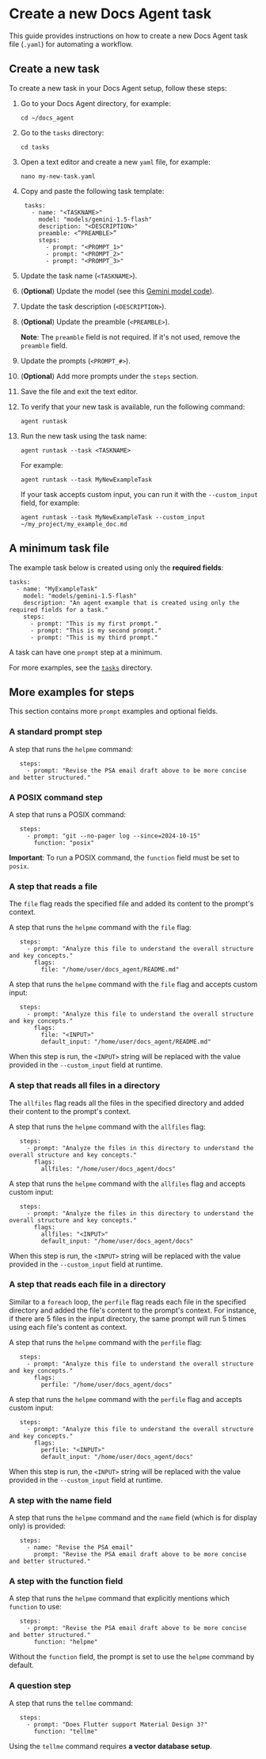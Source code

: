 # Create a new Docs Agent task

This guide provides instructions on how to create a new Docs Agent
task file (`.yaml`) for automating a workflow.

## Create a new task

To create a new task in your Docs Agent setup, follow these steps:

1. Go to your Docs Agent directory, for example:

   ```
   cd ~/docs_agent
   ```

2. Go to the `tasks` directory:

   ```
   cd tasks
   ```

3. Open a text editor and create a new `yaml` file, for example:

   ```
   nano my-new-task.yaml
   ```

4. Copy and paste the following task template:

   ```
    tasks:
      - name: "<TASKNAME>"
        model: "models/gemini-1.5-flash"
        description: "<DESCRIPTION>"
        preamble: <”PREAMBLE>”
        steps:
          - prompt: "<PROMPT_1>"
          - prompt: "<PROMPT_2>"
          - prompt: "<PROMPT_3>"
   ```

5. Update the task name (`<TASKNAME>`).
6. (**Optional**) Update the model (see this
   [Gemini model code][model-code]).
7. Update the task description (`<DESCRIPTION>`).
8. (**Optional**) Update the preamble (`<PREAMBLE>`).

   **Note**: The `preamble` field is not required. If it's not used,
   remove the `preamble` field.

9. Update the prompts (`<PROMPT_#>`).
10. (**Optional**) Add more prompts under the `steps` section.
11. Save the file and exit the text editor.
12. To verify that your new task is available, run the following command:

    ```
    agent runtask
    ```

13. Run the new task using the task name:

    ```
    agent runtask --task <TASKNAME>
    ```

    For example:

    ```
    agent runtask --task MyNewExampleTask
    ```

    If your task accepts custom input, you can run it with the
    `--custom_input` field, for example:

    ```
    agent runtask --task MyNewExampleTask --custom_input ~/my_project/my_example_doc.md
    ```

## A minimum task file

The example task below is created using only the **required fields**:

```
tasks:
  - name: "MyExampleTask"
    model: "models/gemini-1.5-flash"
    description: "An agent example that is created using only the required fields for a task."
    steps:
      - prompt: "This is my first prompt."
      - prompt: "This is my second prompt."
      - prompt: "This is my third prompt."
```

A task can have one `prompt` step at a minimum.

For more examples, see the [`tasks`][tasks-dir] directory.

## More examples for steps

This section contains more `prompt` examples and optional fields.

### A standard prompt step

A step that runs the `helpme` command:

```
   steps:
     - prompt: "Revise the PSA email draft above to be more concise and better structured."
```

### A POSIX command step

A step that runs a POSIX command:

```
   steps:
     - prompt: "git --no-pager log --since=2024-10-15"
       function: "posix"
```

**Important**: To run a POSIX command, the `function` field
must be set to `posix`.

### A step that reads a file

The `file` flag reads the specified file and added its content
to the prompt's context.

A step that runs the `helpme` command with the `file` flag:

```
   steps:
     - prompt: "Analyze this file to understand the overall structure and key concepts."
       flags:
         file: "/home/user/docs_agent/README.md"
```

A step that runs the `helpme` command with the `file` flag and accepts custom input:

```
   steps:
     - prompt: "Analyze this file to understand the overall structure and key concepts."
       flags:
         file: "<INPUT>"
         default_input: "/home/user/docs_agent/README.md"
```

When this step is run, the `<INPUT>` string will be replaced with
the value provided in the `--custom_input` field at runtime.

### A step that reads all files in a directory

The `allfiles` flag reads all the files in the specified directory
and added their content to the prompt's context.

A step that runs the `helpme` command with the `allfiles` flag:

```
   steps:
     - prompt: "Analyze the files in this directory to understand the overall structure and key concepts."
       flags:
         allfiles: "/home/user/docs_agent/docs"
```

A step that runs the `helpme` command with the `allfiles` flag
and accepts custom input:

```
   steps:
     - prompt: "Analyze the files in this directory to understand the overall structure and key concepts."
       flags:
         allfiles: "<INPUT>"
         default_input: "/home/user/docs_agent/docs"
```

When this step is run, the `<INPUT>` string will be replaced with
the value provided in the `--custom_input` field at runtime.

### A step that reads each file in a directory

Similar to a `foreach` loop, the `perfile` flag reads each file in
the specified directory and added the file's content to the prompt's
context. For instance, if there are 5 files in the input directory,
the same prompt will run 5 times using each file's content as context.

A step that runs the `helpme` command with the `perfile` flag:

```
   steps:
     - prompt: "Analyze this file to understand the overall structure and key concepts."
       flags:
         perfile: "/home/user/docs_agent/docs"
```

A step that runs the `helpme` command with the `perfile` flag
and accepts custom input:

```
   steps:
     - prompt: "Analyze this file to understand the overall structure and key concepts."
       flags:
         perfile: "<INPUT>"
         default_input: "/home/user/docs_agent/docs"
```

When this step is run, the `<INPUT>` string will be replaced with
the value provided in the `--custom_input` field at runtime.

### A step with the name field

A step that runs the `helpme` command and the `name` field
(which is for display only) is provided:

```
   steps:
     - name: "Revise the PSA email"
       prompt: "Revise the PSA email draft above to be more concise and better structured."
```

### A step with the function field

A step that runs the `helpme` command that explicitly mentions
which `function` to use:

```
   steps:
     - prompt: "Revise the PSA email draft above to be more concise and better structured."
       function: "helpme"
```

Without the `function` field, the prompt is set to use the `helpme` command by default.

### A question step

A step that runs the `tellme` command:

```
   steps:
     - prompt: "Does Flutter support Material Design 3?"
       function: "tellme"
```

Using the `tellme` command requires **a vector database setup**.

<!-- Referene links -->

[model-code]: https://ai.google.dev/gemini-api/docs/models/gemini
[tasks-dir]: ../tasks
